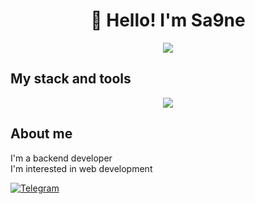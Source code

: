 
<h1 align="center">👋 Hello! I'm Sa9ne </h1>

<div align="center">
    <img src="https://giffiles.alphacoders.com/132/132734.gif" style="background: transparent;" />
</div>

## My stack and tools

<div align="center">
    <img src="https://skillicons.dev/icons?i=github,go,flutter,dart,postgres,docker">
</div>

## About me
I'm a backend developer  
I'm interested in web development  

[![Telegram](https://img.shields.io/badge/-Telegram-2CA5E0?style=flat&logo=telegram&logoColor=white)](https://tlgg.ru/Sa9neee)
